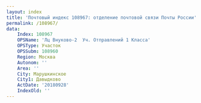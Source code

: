 ```yaml
---
layout: index
title: 'Почтовый индекс 108967: отделение почтовой связи Почты России'
permalink: /108967/
data:
    Index: 108967
    OPSName: 'Лц Внуково-2  Уч. Отправлений 1 Класса'
    OPSType: Участок
    OPSSubm: 108960
    Region: Москва
    Autonom: ''
    Area: ''
    City: Марушкинское
    City1: Давыдково
    ActDate: '20180928'
    IndexOld: ''
---
```

